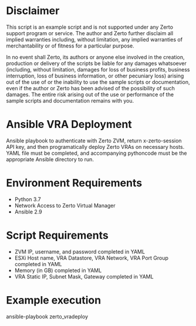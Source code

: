 # Disclaimer
This script is an example script and is not supported under any Zerto support program or service. The author and Zerto further disclaim all implied warranties including, without
limitation, any implied warranties of merchantability or of fitness for a particular purpose.

In no event shall Zerto, its authors or anyone else involved in the creation, production or delivery of the scripts be liable for any damages whatsoever (including, without 
limitation, damages for loss of business profits, business interruption, loss of business information, or other pecuniary loss) arising out of the use of or the inability to use
the sample scripts or documentation, even if the author or Zerto has been advised of the possibility of such damages. The entire risk arising out of the use or performance of 
the sample scripts and documentation remains with you.

# Ansible VRA Deployment 
Ansible playbook to authenticate with Zerto ZVM, return x-zerto-session API key, and then programatically deploy Zerto VRAs on necessary hosts. YAML file must be completed, and accompanying pythoncode must be the appropriate Ansible directory to run. 

# Environment Requirements 
- Python 3.7 
- Network Access to Zerto Virtual Manager 
- Ansible 2.9 

# Script Requirements
- ZVM IP, username, and password completed in YAML 
- ESXi Host name, VRA Datastore, VRA Network, VRA Port Group completed in YAML
- Memory (in GB) completed in YAML
- VRA Static IP, Subnet Mask, Gateway completed in YAML

# Example execution 
ansible-playbook zerto_vradeploy
